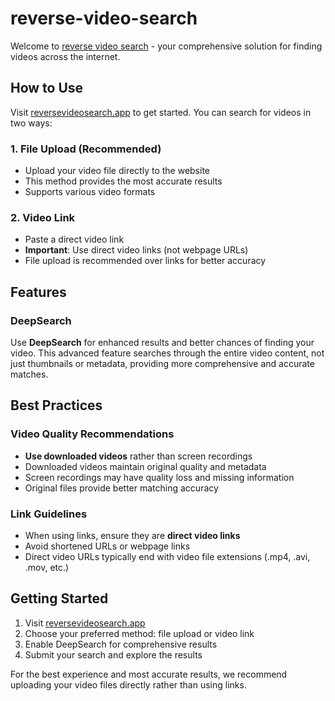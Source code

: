 # reverse-video-search

Welcome to [reverse video search](https://reversevideosearch.app/) - your comprehensive solution for finding videos across the internet.

## How to Use

Visit [reversevideosearch.app](https://reversevideosearch.app/) to get started. You can search for videos in two ways:

### 1. File Upload (Recommended)
- Upload your video file directly to the website
- This method provides the most accurate results
- Supports various video formats

### 2. Video Link
- Paste a direct video link
- **Important**: Use direct video links (not webpage URLs)
- File upload is recommended over links for better accuracy

## Features

### DeepSearch
Use **DeepSearch** for enhanced results and better chances of finding your video. This advanced feature searches through the entire video content, not just thumbnails or metadata, providing more comprehensive and accurate matches.

## Best Practices

### Video Quality Recommendations
- **Use downloaded videos** rather than screen recordings
- Downloaded videos maintain original quality and metadata
- Screen recordings may have quality loss and missing information
- Original files provide better matching accuracy

### Link Guidelines
- When using links, ensure they are **direct video links**
- Avoid shortened URLs or webpage links
- Direct video URLs typically end with video file extensions (.mp4, .avi, .mov, etc.)

## Getting Started

1. Visit [reversevideosearch.app](https://reversevideosearch.app/)
2. Choose your preferred method: file upload or video link
3. Enable DeepSearch for comprehensive results
4. Submit your search and explore the results

For the best experience and most accurate results, we recommend uploading your video files directly rather than using links.
